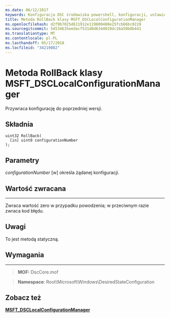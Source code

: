 ```yaml
---
ms.date: 06/12/2017
keywords: Konfiguracja DSC środowiska powershell, konfiguracji, ustawienia
title: Metoda RollBack klasy MSFT_DSCLocalConfigurationManager
ms.openlocfilehash: d2f9b7025d611912e119800408e25fcb66bc0228
ms.sourcegitcommit: 54534635eedacf531d8d6344019dc16a50b8b441
ms.translationtype: MT
ms.contentlocale: pl-PL
ms.lasthandoff: 05/17/2018
ms.locfileid: "34219882"
---
```

# <a name="rollback-method-of-the-msftdsclocalconfigurationmanager-class"></a>Metoda RollBack klasy MSFT_DSCLocalConfigurationManager

Przywraca konfigurację do poprzedniej wersji.

<a name="syntax"></a>Składnia
------

```mof
uint32 RollBack(
  [in] uint8 configurationNumber
);
```

<a name="parameters"></a>Parametry
----------

*configurationNumber* \[w\] określa żądanej konfiguracji.

## <a name="return-value"></a>Wartość zwracana
------------

Zwraca wartość zero w przypadku powodzenia; w przeciwnym razie zwraca kod błędu.

## <a name="remarks"></a>Uwagi

To jest metodą statyczną.

## <a name="requirements"></a>Wymagania
------------
>**MOF:** DscCore.mof

>**Namespace**: Root\Microsoft\Windows\DesiredStateConfiguration


## <a name="see-also"></a>Zobacz też


[**MSFT_DSCLocalConfigurationManager**](msft-dsclocalconfigurationmanager.md)